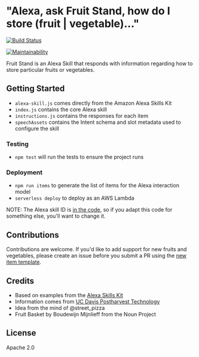 # "Alexa, ask Fruit Stand, how do I store (fruit | vegetable)..."

[![Build Status](https://travis-ci.org/uncompiled/alexa-fruit-stand.svg?branch=master)](https://travis-ci.org/uncompiled/alexa-fruit-stand)

[![Maintainability](https://api.codeclimate.com/v1/badges/bb990d4c39537fce2ce4/maintainability)](https://codeclimate.com/github/uncompiled/alexa-fruit-stand/maintainability)

Fruit Stand is an Alexa Skill that responds with information
regarding how to store particular fruits or vegetables.

## Getting Started

- `alexa-skill.js` comes directly from the Amazon Alexa Skills Kit
- `index.js` contains the core Alexa skill
- `instructions.js` contains the responses for each item
- `speechAssets` contains the Intent schema and slot metadata used to configure the skill

### Testing

- `npm test` will run the tests to ensure the project runs

### Deployment

- `npm run items` to generate the list of items for the Alexa interaction model
- `serverless deploy` to deploy as an AWS Lambda

NOTE: The Alexa skill ID is [in the code](https://github.com/uncompiled/alexa-fruit-stand/blob/master/src/index.js#L7),
so if you adapt this code for something else, you'll want to change it.

## Contributions

Contributions are welcome.  If you'd like to add support for new fruits and vegetables,
please create an issue before you submit a PR using the [new item template](.github/NEW_ITEM_TEMPLATE.md).

## Credits

- Based on examples from the [Alexa Skills Kit](https://github.com/amzn/alexa-skills-kit-js)
- Information comes from [UC Davis Postharvest Technology](http://ucce.ucdavis.edu/files/datastore/234-1920.pdf)
- Idea from the mind of @street_pizza
- Fruit Basket by Boudewijn Mijnlieff from the Noun Project

## License

Apache 2.0
